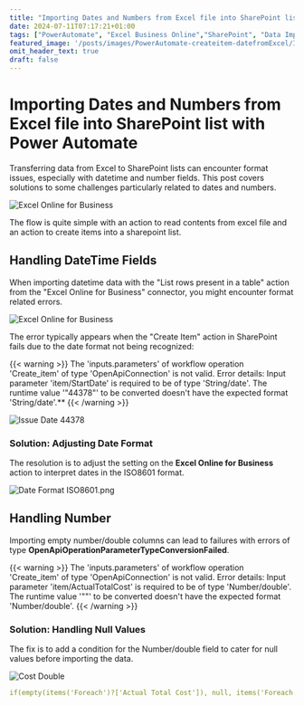 ```yaml
---
title: "Importing Dates and Numbers from Excel file into SharePoint list with Power Automate"
date: 2024-07-11T07:17:21+01:00
tags: ["PowerAutomate", "Excel Business Online","SharePoint", "Data Import"]
featured_image: '/posts/images/PowerAutomate-createitem-datefromExcel/ImportDataFromExcelIntoSPList.png'
omit_header_text: true
draft: false
---
```


# Importing Dates and Numbers from Excel file into SharePoint list with Power Automate

Transferring data from Excel to SharePoint lists can encounter format issues, especially with datetime and number fields. This post covers solutions to some challenges particularly related to dates and numbers.

![Excel Online for Business](../images/PowerAutomate-createitem-datefromExcel/ImportDataFromExcelIntoSPList.png)

The flow is quite simple with an action to read contents from excel file and an action to create items into a sharepoint list.

## Handling DateTime Fields

When importing datetime data with the "List rows present in a table" action from the "Excel Online for Business" connector, you might encounter format related errors.

![Excel Online for Business](../images/PowerAutomate-createitem-datefromExcel/ExcelOnline_ListRowsPresentInaTable.png)

The error typically appears when the "Create Item" action in SharePoint fails due to the date format not being recognized:

{{< warning >}}
The 'inputs.parameters' of workflow operation 'Create_item' of type 'OpenApiConnection' is not valid. Error details: Input parameter 'item/StartDate' is required to be of type 'String/date'. The runtime value '"44378"' to be converted doesn't have the expected format 'String/date'.**
{{< /warning >}}

![Issue Date 44378](../images/PowerAutomate-createitem-datefromExcel/Date_44378.png)

### Solution: Adjusting Date Format

The resolution is to adjust the setting on the **Excel Online for Business** action to interpret dates in the ISO8601 format.

![Date Format ISO8601.png](../images/PowerAutomate-createitem-datefromExcel/DateFormatISO8601.png)

## Handling Number

Importing empty number/double columns can lead to failures with errors of type **OpenApiOperationParameterTypeConversionFailed**.

{{< warning >}}
The 'inputs.parameters' of workflow operation 'Create_item' of type 'OpenApiConnection' is not valid. Error details: Input parameter 'item/ActualTotalCost' is required to be of type 'Number/double'. The runtime value '""' to be converted doesn't have the expected format 'Number/double'.
{{< /warning >}}

### Solution: Handling Null Values

The fix is to add a condition for the Number/double field to cater for null values before importing the data.

![Cost Double](../images/PowerAutomate-createitem-datefromExcel/PA_Cost_Double.png)

```yaml
if(empty(items('Foreach')?['Actual Total Cost']), null, items('Foreach')?['Actual Total Cost'])
```